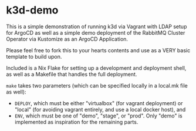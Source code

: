 # k3d-demo

This is a simple demonstration of running k3d via Vagrant with LDAP setup for ArgoCD as well as a simple demo deployment of the RabbitMQ Cluster Operator via Kustomize as an ArgoCD Application.

Please feel free to fork this to your hearts contents and use as a VERY basic template to build upon.

Included is a Nix Flake for setting up a development and deployment shell, as well as a Makefile that handles the full deployment.

`make` takes two parameters (which can be specified locally in a local.mk file as well):

* `DEPLOY`, which must be either "virtualbox" (for vagrant deployment) or "local" (for avoiding vagrant entirely, and use a local docker host), and
* `ENV`, which must be one of "demo", "stage", or "prod". Only "demo" is implemented as inspiration for the remaining parts.